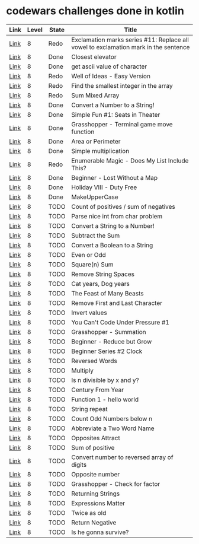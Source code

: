 # codewars challenges done in kotlin

| Link                                                           | Level | State | Title                                                                               |
|----------------------------------------------------------------|-------|-------|-------------------------------------------------------------------------------------|
| [Link](https://www.codewars.com/kata/57fb09ef2b5314a8a90001ed) | 8     | Redo  | Exclamation marks series #11: Replace all vowel to exclamation mark in the sentence |
| [Link](https://www.codewars.com/kata/5c374b346a5d0f77af500a5a) | 8     | Done  | Closest elevator                                                                    |
| [Link](https://www.codewars.com/kata/55acfc59c3c23d230f00006d) | 8     | Done  | get ascii value of character                                                        |
| [Link](https://www.codewars.com/kata/57f222ce69e09c3630000212) | 8     | Redo  | Well of Ideas - Easy Version                                                        |
| [Link](https://www.codewars.com/kata/55a2d7ebe362935a210000b2) | 8     | Redo  | Find the smallest integer in the array                                              |
| [Link](https://www.codewars.com/kata/57eaeb9578748ff92a000009) | 8     | Redo  | Sum Mixed Array                                                                     |
| [Link](https://www.codewars.com/kata/5265326f5fda8eb1160004c8) | 8     | Done  | Convert a Number to a String!                                                       |
| [Link](https://www.codewars.com/kata/588417e576933b0ec9000045) | 8     | Done  | Simple Fun #1: Seats in Theater                                                     |
| [Link](https://www.codewars.com/kata/563a631f7cbbc236cf0000c2) | 8     | Done  | Grasshopper - Terminal game move function                                           |
| [Link](https://www.codewars.com/kata/5ab6538b379d20ad880000ab) | 8     | Done  | Area or Perimeter                                                                   |
| [Link](https://www.codewars.com/kata/583710ccaa6717322c000105) | 8     | Done  | Simple multiplication                                                               |
| [Link](https://www.codewars.com/kata/545991b4cbae2a5fda000158) | 8     | Redo  | Enumerable Magic - Does My List Include This?                                       |
| [Link](https://www.codewars.com/kata/57f781872e3d8ca2a000007e) | 8     | Done  | Beginner - Lost Without a Map                                                       |
| [Link](https://www.codewars.com/kata/57e92e91b63b6cbac20001e5) | 8     | Done  | Holiday VIII - Duty Free                                                            |
| [Link](https://www.codewars.com/kata/57a0556c7cb1f31ab3000ad7) | 8     | Done  | MakeUpperCase                                                                       |
| [Link](https://www.codewars.com/kata/576bb71bbbcf0951d5000044) | 8     | TODO  | Count of positives / sum of negatives                                               |
| [Link](https://www.codewars.com/kata/557cd6882bfa3c8a9f0000c1) | 8     | TODO  | Parse nice int from char problem                                                    |
| [Link](https://www.codewars.com/kata/544675c6f971f7399a000e79) | 8     | TODO  | Convert a String to a Number!                                                       |
| [Link](https://www.codewars.com/kata/56c5847f27be2c3db20009c3) | 8     | TODO  | Subtract the Sum                                                                    |
| [Link](https://www.codewars.com/kata/551b4501ac0447318f0009cd) | 8     | TODO  | Convert a Boolean to a String                                                       |
| [Link](https://www.codewars.com/kata/53da3dbb4a5168369a0000fe) | 8     | TODO  | Even or Odd                                                                         |
| [Link](https://www.codewars.com/kata/515e271a311df0350d00000f) | 8     | TODO  | Square(n) Sum                                                                       |
| [Link](https://www.codewars.com/kata/57eae20f5500ad98e50002c5) | 8     | TODO  | Remove String Spaces                                                                |
| [Link](https://www.codewars.com/kata/5a6663e9fd56cb5ab800008b) | 8     | TODO  | Cat years, Dog years                                                                |
| [Link](https://www.codewars.com/kata/5aa736a455f906981800360d) | 8     | TODO  | The Feast of Many Beasts                                                            |
| [Link](https://www.codewars.com/kata/56bc28ad5bdaeb48760009b0) | 8     | TODO  | Remove First and Last Character                                                     |
| [Link](https://www.codewars.com/kata/5899dc03bc95b1bf1b0000ad) | 8     | TODO  | Invert values                                                                       |
| [Link](https://www.codewars.com/kata/53ee5429ba190077850011d4) | 8     | TODO  | You Can't Code Under Pressure #1                                                    |
| [Link](https://www.codewars.com/kata/55d24f55d7dd296eb9000030) | 8     | TODO  | Grasshopper - Summation                                                             |
| [Link](https://www.codewars.com/kata/57f780909f7e8e3183000078) | 8     | TODO  | Beginner - Reduce but Grow                                                          |
| [Link](https://www.codewars.com/kata/55f9bca8ecaa9eac7100004a) | 8     | TODO  | Beginner Series #2 Clock                                                            |
| [Link](https://www.codewars.com/kata/51c8991dee245d7ddf00000e) | 8     | TODO  | Reversed Words                                                                      |
| [Link](https://www.codewars.com/kata/50654ddff44f800200000004) | 8     | TODO  | Multiply                                                                            |
| [Link](https://www.codewars.com/kata/5545f109004975ea66000086) | 8     | TODO  | Is n divisible by x and y?                                                          |
| [Link](https://www.codewars.com/kata/5a3fe3dde1ce0e8ed6000097) | 8     | TODO  | Century From Year                                                                   |
| [Link](https://www.codewars.com/kata/523b4ff7adca849afe000035) | 8     | TODO  | Function 1 - hello world                                                            |
| [Link](https://www.codewars.com/kata/57a0e5c372292dd76d000d7e) | 8     | TODO  | String repeat                                                                       |
| [Link](https://www.codewars.com/kata/59342039eb450e39970000a6) | 8     | TODO  | Count Odd Numbers below n                                                           |
| [Link](https://www.codewars.com/kata/57eadb7ecd143f4c9c0000a3) | 8     | TODO  | Abbreviate a Two Word Name                                                          |
| [Link](https://www.codewars.com/kata/555086d53eac039a2a000083) | 8     | TODO  | Opposites Attract                                                                   |
| [Link](https://www.codewars.com/kata/5715eaedb436cf5606000381) | 8     | TODO  | Sum of positive                                                                     |
| [Link](https://www.codewars.com/kata/5583090cbe83f4fd8c000051) | 8     | TODO  | Convert number to reversed array of digits                                          |
| [Link](https://www.codewars.com/kata/56dec885c54a926dcd001095) | 8     | TODO  | Opposite number                                                                     |
| [Link](https://www.codewars.com/kata/55cbc3586671f6aa070000fb) | 8     | TODO  | Grasshopper - Check for factor                                                      |
| [Link](https://www.codewars.com/kata/55a70521798b14d4750000a4) | 8     | TODO  | Returning Strings                                                                   |
| [Link](https://www.codewars.com/kata/5ae62fcf252e66d44d00008e) | 8     | TODO  | Expressions Matter                                                                  |
| [Link](https://www.codewars.com/kata/5b853229cfde412a470000d0) | 8     | TODO  | Twice as old                                                                        |
| [Link](https://www.codewars.com/kata/55685cd7ad70877c23000102) | 8     | TODO  | Return Negative                                                                     |
| [Link](https://www.codewars.com/kata/59ca8246d751df55cc00014c) | 8     | TODO  | Is he gonna survive?                                                                |
